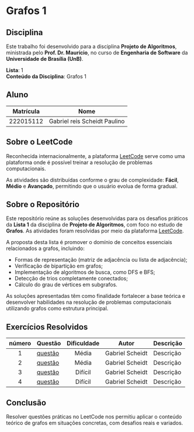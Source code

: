 # Grafos 1

## Disciplina

Este trabalho foi desenvolvido para a disciplina **Projeto de Algoritmos**, ministrada pelo **Prof. Dr. Maurício**, no curso de **Engenharia de Software** da **Universidade de Brasília (UnB)**.

**Lista**: 1  
**Conteúdo da Disciplina**: Grafos 1

## Aluno

| Matrícula   | Nome                          |
|-------------|-------------------------------|
| 222015112  | Gabriel reis Scheidt Paulino    |


## Sobre o LeetCode

Reconhecida internacionalmente, a plataforma [LeetCode](https://leetcode.com) serve como uma plataforma onde é possível treinar a resolução de problemas computacionais.

As atividades são distribuídas conforme o grau de complexidade: **Fácil**, **Médio** e **Avançado**, permitindo que o usuário evolua de forma gradual.

## Sobre o Repositório

Este repositório reúne as soluções desenvolvidas para os desafios práticos da **Lista 1** da disciplina de **Projeto de Algoritmos**, com foco no estudo de **Grafos**. As atividades foram resolvidas por meio da plataforma [LeetCode](https://leetcode.com/).

A proposta desta lista é promover o domínio de conceitos essenciais relacionados a grafos, incluindo:

- Formas de representação (matriz de adjacência ou lista de adjacência);
- Verificação de bipartição em grafos;
- Implementação de algoritmos de busca, como DFS e BFS;
- Detecção de trios completamente conectados;
- Cálculo do grau de vértices em subgrafos.

As soluções apresentadas têm como finalidade fortalecer a base teórica e desenvolver habilidades na resolução de problemas computacionais utilizando grafos como estrutura principal.

## Exercícios Resolvidos

| número | Questão | Dificuldade | Autor | Descrição |
| :--: | -- | :--: | -- | -- |
| 1 | [questão](link) | Média | Gabriel Scheidt | Descrição|
| 2 | [questão](link) | Média | Gabriel Scheidt |Descrição |
| 3 | [questão](link) | Difícil | Gabriel Scheidt |Descrição |
| 4 | [questão](link) | Difícil | Gabriel Scheidt | Descrição |

## Conclusão

Resolver questões práticas no LeetCode nos permitiu aplicar o conteúdo teórico de grafos em situações concretas, com desafios reais e variados.
